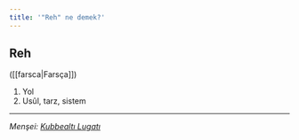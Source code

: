 ```yaml
---
title: '"Reh" ne demek?'
---
```


## Reh
([[farsca|Farsça]]) 
1. Yol
2. Usûl, tarz, sistem

---
*Menşei: [Kubbealtı Lugatı](https://www.lugatim.com/s/Reh)*